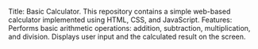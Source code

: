 Title: Basic Calculator.
This repository contains a simple web-based calculator implemented using HTML, CSS, and JavaScript.
Features:
Performs basic arithmetic operations: addition, subtraction, multiplication, and division.
Displays user input and the calculated result on the screen.
